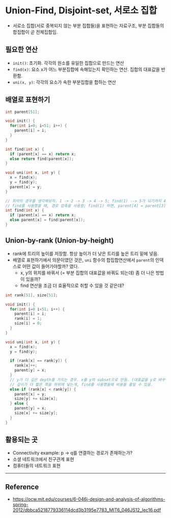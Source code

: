 # Union-Find, Disjoint-set, 서로소 집합

- 서로소 집합(서로 중복되지 않는 부분 집합들)을 표현하는 자료구조, 부분 집합들의 합집합이 곧 전체집합임.

## 필요한 연산

- `init()`: 초기화. 각각의 원소를 유일한 집합으로 만드는 연산
- `find(x)`: 요소 x가 어느 부분집합에 속해있는지 확인하는 연산. 집합의 대표값을 반환함.
- `uni(x, y)`: 각각의 요소가 속한 부분집합을 합하는 연산

## 배열로 표현하기

```c++
int parent[51];

void init() {
  for(int i=0; i<51; i++) {
    parent[i] = i;
  }
}

int find(int x) {
  if (parent[x] == x) return x;
  else return find(parent[x]);
}

void uni(int x, int y) {
  x = find(x);
  y = find(y);
  parent[x] = y;
}

// 최악의 경우를 생각해보자. 1 -> 2 -> 3 -> 4 -> 5; find(1) --> 5가 되기까지 4번을 거침
// find를 사용했을 때, 경로 압축을 사용함; find(1) 하면, parent[4] = parent[3] = parent[2] = parent[1] = 5;
int find(int x) {
  if (parent[x] == x) return x;
  else parent[x] = find(parent[x]);
}
```

## Union-by-rank (Union-by-height)

- rank에 트리의 높이를 저장함. 항상 높이가 더 낮은 트리를 높은 트리 밑에 넣음.
- 배열로 표현하기에서 의문이였던 것은, `uni` 함수의 합집합연산에서 `parent`의 인덱스로 어떤 값이 들어가야할까? 였다.
  - x, y의 위치를 바꿔서 (= 부분 집합의 대표값을 바꿔도 되는데) 좀 더 나은 방법이 있을까?
  - find 연산을 조금 더 효율적으로 취할 수 있을 것 같은데?

```c++
int rank[51], size[51];

void init() {
  for(int i=0 i<51; i++) {
    parent[i] = i;
    rank[i] = 1;
    size[i] = 0;
  }
}

void uni(int x, int y) {
  x = find(x);
  y = find(y);

  if (rank[x] == rank[y]) {
    rank[x]++;
    parent[y] = x;
  }
  // y가 더 깊은 depth를 가지는 경우. x를 y의 subset으로 만듬. (대표값을 y로 바꾸는 거니까)
  // 깊이가 더 짧은 쪽을 하위에 넣는게, find를 사용했을때 비용을 줄일 수 있음.
  else if (rank[x] < rank[y]) {
    parent[x] = y;
    size[y] += size[x];
  } else {
    parent[y] = x;
    size[x] += size[y];
  }
}
```

## 활용되는 곳

- Connectivity example: p -> q를 연결하는 경로가 존재하는가?
- 소셜 네트워크에서 친구관계 표현
- 컴퓨터들의 네트워크 표현

---

## Reference

- https://ocw.mit.edu/courses/6-046j-design-and-analysis-of-algorithms-spring-2012/dbbca5218779336114dcd3b3195e7783_MIT6_046JS12_lec16.pdf

